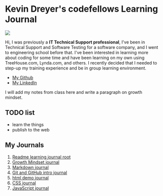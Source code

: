 # Kevin Dreyer's codefellows Learning Journal
![](https://upload.wikimedia.org/wikipedia/commons/thumb/b/b8/An_Teallach_panorama.jpg/2880px-An_Teallach_panorama.jpg)

Hi, I was previously a **IT Technical Support professional**, I've been in Technical Support and Software Testing for a software company, and I went to engineering school before that.  I've been interested in learning more about coding for some time and have been learning on my own using TreeHouse.com, Lynda.com, and others.  I recently decided that I needed to step-up my training experience and be in group learning environment.

* [My Github](https://github.com/astrokd)
* [My LinkedIn](https://www.linkedin.com/in/kevinjdreyer/)

I will add my notes from class here and write a paragraph on growth mindset.

## TODO list

+ learn the things 
+ publish to the web 

## My Journals
1. [Readme learning journal root](README.md)
2. [Growth Mindset journal](growthmindset.md)
3. [Markdown journal](markdown.md)
4. [Git and GitHub intro journal](Git_GitHub.md)
5. [html demo journal](htmldemo.md)
6. [CSS journal](css.md)
7. [JavaScript journal](JavaScript.md)

